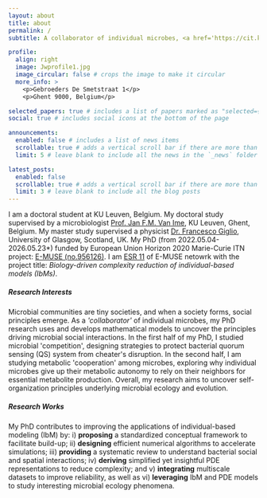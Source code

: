 ```yaml
---
layout: about
title: about
permalink: /
subtitle: A collaborator of individual microbes, <a href='https://cit.kuleuven.be/biotec/Team'>KU Leuven</a>

profile:
  align: right
  image: Jwprofile1.jpg
  image_circular: false # crops the image to make it circular
  more_info: >
    <p>Gebroeders De Smetstraat 1</p>
    <p>Ghent 9000, Belgium</p>

selected_papers: true # includes a list of papers marked as "selected={true}"
social: true # includes social icons at the bottom of the page

announcements:
  enabled: false # includes a list of news items
  scrollable: true # adds a vertical scroll bar if there are more than 3 news items
  limit: 5 # leave blank to include all the news in the `_news` folder

latest_posts:
  enabled: false
  scrollable: true # adds a vertical scroll bar if there are more than 3 new posts items
  limit: 3 # leave blank to include all the blog posts
---
```


I am a doctoral student at KU Leuven, Belgium. My doctoral study supervised by a microbiologist [Prof. Jan F.M. Van Ime](https://scholar.google.com/citations?hl=en&user=s6Jj26IAAAAJ&view_op=list_works&sortby=pubdate), KU Leuven, Ghent, Belgium. My master study supervised a physicist [Dr. Francesco Giglio](https://www.gla.ac.uk/schools/mathematicsstatistics/staff/francescogiglio/), University of Glasgow, Scotland, UK. My PhD (from 2022.05.04-2026.05.23*) funded by European Union Horizon 2020 Marie-Curie ITN project: [E-MUSE (no.956126)](https://www.itn-emuse.com/). I am [ESR 11](https://www.itn-emuse.com/phdfellows/jian-wang) of E-MUSE netowrk with the project title: *Biology-driven complexity reduction of individual-based models (IbMs)*.

##### **Research Interests**
Microbial communities are tiny societies, and when a society forms, social principles emerge. As a *'collaborator'* of individual microbes, my PhD research uses and develops mathematical models to uncover the principles driving microbial social interactions. In the first half of my PhD, I studied microbial 'competition', designing strategies to protect bacterial quorum sensing (QS) system from cheater's disruption. In the second half, I am studying metabolic 'cooperation' among microbes, exploring why individual microbes give up their metabolic autonomy to rely on their neighbors for essential metabolite production. Overall, my research aims to uncover self-organization principles underlying microbial ecology and evolution.

##### **Research Works**
My PhD contributes to improving the applications of individual-based modeling (IbM) by: i) **proposing** a standardized conceptual framework to facilitate build-up; ii) **designing** efficient numerical algorithms to accelerate simulations; iii) **providing** a systematic review to understand bacterial social and spatial interactions; iv) **deriving** simplified yet insightful PDE representations to reduce complexity; and v) **integrating** multiscale datasets to improve reliability, as well as vi) **leveraging** IbM and PDE models to study interesting microbial ecology phenomena.
